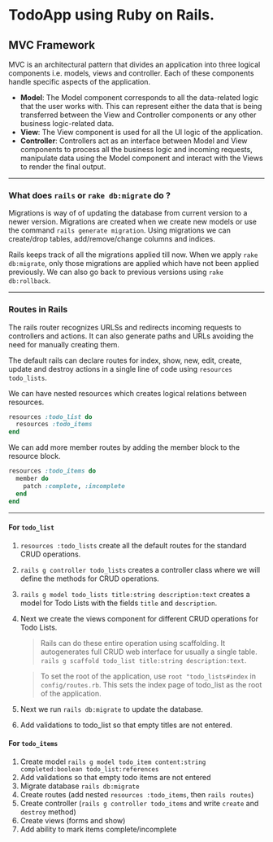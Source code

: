 # TodoApp using Ruby on Rails.

## MVC Framework

MVC is an architectural pattern that divides an application into three logical components i.e. models, views and controller. Each of these components handle specific aspects of the application.

- **Model**: The Model component corresponds to all the data-related logic that the user works with. This can represent either the data that is being transferred between the View and Controller components or any other business logic-related data.
- **View**: The View component is used for all the UI logic of the application.
- **Controller**: Controllers act as an interface between Model and View components to process all the business logic and incoming requests, manipulate data using the Model component and interact with the Views to render the final output.


---

### What does `rails` or `rake db:migrate` do ?

Migrations is way of of updating the database from current version to a newer version. Migrations are created when we create new models or use the command `rails generate migration`. Using migrations we can create/drop tables, add/remove/change columns and indices.

Rails keeps track of all the migrations applied till now. When we apply `rake db:migrate`, only those migrations are applied which have not been applied previously. We can also go back to previous versions using `rake db:rollback`.

---

### Routes in Rails

The rails router recognizes URLSs and redirects incoming requests to controllers and actions. It can also generate paths and URLs avoiding the need for manually creating them.

The default rails can declare routes for index, show, new, edit, create, update and destroy actions in a single line of code using `resources todo_lists`.

We can have nested resources which creates logical relations between resources.

```ruby
resources :todo_list do
  resources :todo_items
end
```

We can add more member routes by adding the member block to the resource block.
```ruby
resources :todo_items do
  member do
    patch :complete, :incomplete
  end
end
```

---

#### For `todo_list`

1. `resources :todo_lists` create all the default routes for the standard CRUD operations.
2. `rails g controller todo_lists` creates a controller class where we will define the methods for CRUD operations.
3. `rails g model todo_lists title:string description:text` creates a model for Todo Lists with the fields `title` and `description`.
4. Next we create the views component for different CRUD operations for Todo Lists.

	> Rails can do these entire operation using scaffolding. It autogenerates full CRUD web interface for usually a single table.
	`rails g scaffold todo_list title:string description:text`.

	> To set the root of the application, use `root "todo_lists#index` in `config/routes.rb`. This sets the index page of todo_list as the root of the application.

5. Next we run `rails db:migrate` to update the database.
6. Add validations to todo_list so that empty titles are not entered.

#### For `todo_items`

1. Create model `rails g model todo_item content:string completed:boolean todo_list:references`
2. Add validations so that empty todo items are not entered
2. Migrate database `rails db:migrate`
3. Create routes (add nested `resources :todo_items`, then `rails routes`)
4. Create controller (`rails g controller todo_items` and write `create` and `destroy` method)
5. Create views (forms and show)
6. Add ability to mark items complete/incomplete
